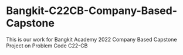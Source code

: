 # Bangkit-C22CB-Company-Based-Capstone
This is our work for Bangkit Academy 2022 Company Based Capstone Project on Problem Code C22-CB
